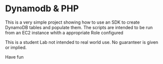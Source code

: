 # Dynamodb & PHP

 This is a very simple project showing how to use an SDK to create DynamoDB tables and populate them.
 The scripts are intended to be run from an EC2 instance whith a appropriate Role configured
 
 This is a student Lab not intended to real world use.
 No guaranteer is given or implied.
 
 Have fun
